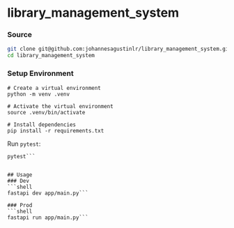 # library_management_system

### Source
```bash
git clone git@github.com:johannesagustinlr/library_management_system.git
cd library_management_system
```

### Setup Environment

```shell
# Create a virtual environment
python -m venv .venv

# Activate the virtual environment
source .venv/bin/activate

# Install dependencies
pip install -r requirements.txt
```

Run `pytest`:

```shell
pytest```


## Usage
### Dev
```shell
fastapi dev app/main.py```

### Prod
```shell
fastapi run app/main.py```
